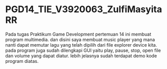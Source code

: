 # PGD14_TIE_V3920063_ZulfiMasyitaRR

Pada tugas Praktikum Game Development pertemuan 14 ini membuat program multimedia. dan disini saya membuat music player yang mana nanti dapat memutar lagu yang telah dipilih dari file explorer device kita. pada program juga sudah dilengkapi GUI yaitu play, pause, stop, open file dan volume yang dapat diatur. lebih jelasnya sudah terdapat demo kode program diatas. 
